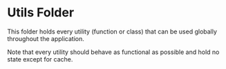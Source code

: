 # Utils Folder

This folder holds every utility (function or class) that can be used globally throughout the application.

Note that every utility should behave as functional as possible and hold no state except for cache.